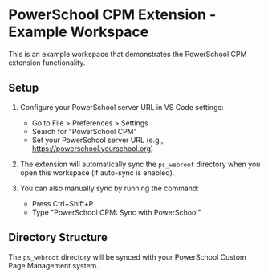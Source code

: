 # PowerSchool CPM Extension - Example Workspace

This is an example workspace that demonstrates the PowerSchool CPM extension functionality.

## Setup

1. Configure your PowerSchool server URL in VS Code settings:
   - Go to File > Preferences > Settings  
   - Search for "PowerSchool CPM"
   - Set your PowerSchool server URL (e.g., https://powerschool.yourschool.org)

2. The extension will automatically sync the `ps_webroot` directory when you open this workspace (if auto-sync is enabled).

3. You can also manually sync by running the command:
   - Press Ctrl+Shift+P
   - Type "PowerSchool CPM: Sync with PowerSchool"

## Directory Structure

The `ps_webroot` directory will be synced with your PowerSchool Custom Page Management system.